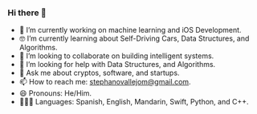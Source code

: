 ### Hi there 👋

- 🔭 I’m currently working on machine learning and iOS Development.
- 🤓 I’m currently learning about Self-Driving Cars, Data Structures, and Algorithms.
- 🧠 I’m looking to collaborate on building intelligent systems.
- 🤔 I’m looking for help with Data Structures, and Algorithms.
- 💬 Ask me about cryptos, software, and startups.
- 📫 How to reach me: stephanovallejom@gmail.com.
- 😄 Pronouns: He/Him.
- 👨🏻‍💻 Languages: Spanish, English, Mandarin, Swift, Python, and C++.
